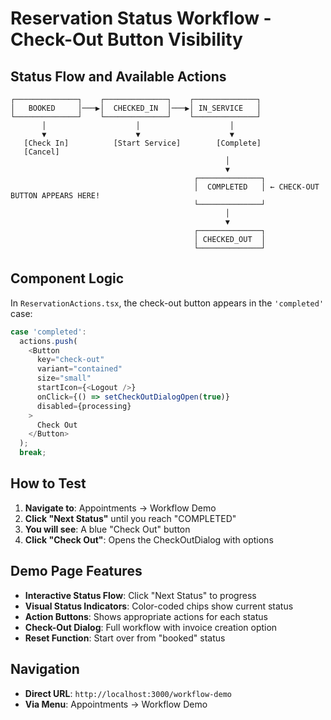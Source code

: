 # Reservation Status Workflow - Check-Out Button Visibility

## Status Flow and Available Actions

```
┌──────────────┐    ┌──────────────┐    ┌──────────────┐
│   BOOKED     │───▶│  CHECKED_IN  │───▶│ IN_SERVICE   │
└──────────────┘    └──────────────┘    └──────────────┘
       │                    │                    │
       ▼                    ▼                    ▼
   [Check In]          [Start Service]        [Complete]
   [Cancel]                                   
                                                │
                                                ▼
                                         ┌──────────────┐
                                         │  COMPLETED   │ ← CHECK-OUT BUTTON APPEARS HERE!
                                         └──────────────┘
                                                │
                                                ▼
                                         ┌──────────────┐
                                         │ CHECKED_OUT  │
                                         └──────────────┘
```

## Component Logic

In `ReservationActions.tsx`, the check-out button appears in the `'completed'` case:

```typescript
case 'completed':
  actions.push(
    <Button
      key="check-out"
      variant="contained"
      size="small"
      startIcon={<Logout />}
      onClick={() => setCheckOutDialogOpen(true)}
      disabled={processing}
    >
      Check Out
    </Button>
  );
  break;
```

## How to Test

1. **Navigate to**: Appointments → Workflow Demo
2. **Click "Next Status"** until you reach "COMPLETED"
3. **You will see**: A blue "Check Out" button
4. **Click "Check Out"**: Opens the CheckOutDialog with options

## Demo Page Features

- **Interactive Status Flow**: Click "Next Status" to progress
- **Visual Status Indicators**: Color-coded chips show current status
- **Action Buttons**: Shows appropriate actions for each status
- **Check-Out Dialog**: Full workflow with invoice creation option
- **Reset Function**: Start over from "booked" status

## Navigation

- **Direct URL**: `http://localhost:3000/workflow-demo`
- **Via Menu**: Appointments → Workflow Demo
